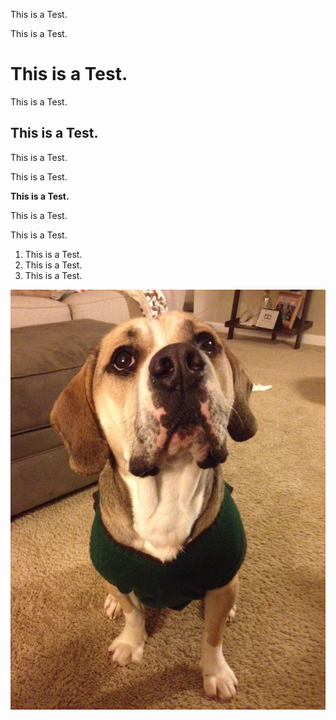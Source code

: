 This is a Test.

This is a Test.

# This is a Test.

This is a Test.

## This is a Test.

This is a Test.

This is a Test.

**This is a Test.**

This is a Test.


This is a Test.


1. This is a Test.
2. This is a Test.
3. This is a Test.

![Edgar](Edgar-sweater.png)